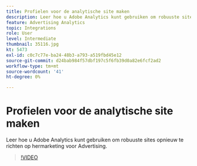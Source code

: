 ```yaml
---
title: Profielen voor de analytische site maken
description: Leer hoe u Adobe Analytics kunt gebruiken om robuuste sites opnieuw te richten op advertenties voor het opnieuw aanbieden van Cloud-advertenties.
feature: Advertising Analytics
topic: Integrations
role: User
level: Intermediate
thumbnail: 35116.jpg
kt: 5473
exl-id: c0c7c77e-ba24-48b3-a793-a519fbd45e12
source-git-commit: d24bab984f57dbf197c5f6fb39d0a82e6fcf2ad2
workflow-type: tm+mt
source-wordcount: '41'
ht-degree: 0%

---
```


# Profielen voor de analytische site maken

Leer hoe u Adobe Analytics kunt gebruiken om robuuste sites opnieuw te richten op hermarketing voor Advertising.

>[!VIDEO](https://video.tv.adobe.com/v/35116/?quality=12&learn=on)
